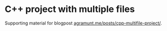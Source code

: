 # C++ project with multiple files

Supporting material for blogpost [agramunt.me/posts/cpp-multifile-project/](https://agramunt.me/posts/cpp-multifile-project/).